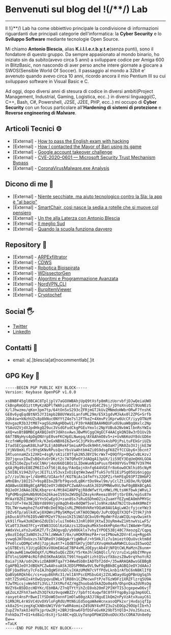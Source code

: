 # Benvenuti sul blog del !(/**/) Lab

------
Il !(/**/) Lab ha come obbiettivo principale la condivisione di informazioni riguardanti due principali categorie dell'informatica: la **Cyber Security** e lo **Sviluppo Software** mediante tecnologie Open Source.

Mi chiamo **Antonio Blescia**, alias **K.i.l.l.e.r.b.y.t.e**(senza punti), sono il fondatore di questo gruppo. Da sempre appasionato al mondo binario, ho iniziato sin da subito(avevo circa 5 anni) a sviluppare codice per Amiga 600 in BlitzBasic, non nascondo di aver perso anche intere giornate a giocare a SWOS(Sensible World Of Soccer).
Il passaggio al mondo a 32bit e' avvenuto quando avevo circa 10 anni, ricordo ancora il mio Pentium III su cui sviluppavo software in Visual Basic e C.

Ad oggi, dopo diversi anni di stesura di codice in diversi ambiti(Project Management, Industrial, Gaming, Logistica, ecc..) in diversi linguaggi(C, C++, Bash, C#, Powershell, J2SE, J2EE, PHP, ecc..) mi occupo di **Cyber Security** con un focus particolare all'**Hardening di sistemi di protezione** e **Reverse engineering di Malware**.

## Articoli Tecnici ⚙️

- \[External\] - [How to pass the English exam with hacking](https://medium.com/@antonioblescia/how-to-pass-the-english-exam-with-hacking-e3cdf9a09641)
- \[External\] - [How I contacted the Mayor of Bari using its game](https://medium.com/@antonioblescia/how-i-contacted-the-mayor-of-bari-using-its-game-9ae4ad25532d)
- \[External\] - [Google account takeover challenge](https://medium.com/@antonioblescia/google-account-takeover-challenge-3f8af5873fc9)
- \[External\] - [CVE-2020–0601 — Microsoft Security Trust Mechanism Bypass](https://medium.com/@antonioblescia/cve-2020-0601-microsoft-security-trust-mechanism-bypass-6dfaf5c9d393)
- \[External\] - [CoronaVirusMalware.exe Analysis](https://medium.com/@antonioblescia/coronavirussafetymeasures-pdf-exe-d14e977bf415)

## Dicono di me 📰

- \[External\] - [Niente secchiate, ma aiuto tecnologico contro la Sla: la app è "al bacio"](http://puglia-startapp-bari.blogautore.repubblica.it/2014/08/26/niente-secchiate-ma-aiuto-tecnologico-contro-la-sla-la-app-e-al-bacio/)
- \[External\] - [SmartChair, così nasce la sedia a rotelle che si muove col pensiero](http://puglia-startapp-bari.blogautore.repubblica.it/2014/03/04/la-sedia-a-rotelle-si-muove-col-pensiero-e-si-produce-a-bari-2/)
- \[External\] - [Un the alla Laterza con Antonio Blescia](https://www.barilive.it/news/attualita/58772/un-the-alla-laterza-con-antonio-blescia)
- \[External\] - [Il meglio Sud](https://books.google.it/books?id=U1tQCgAAQBAJ&pg=PT163&lpg=PT163&dq=antonio+blescia&source=bl&ots=Wpm-ZhJhhn&sig=ACfU3U0sp0sGSiFV_16uwD-5CtSeoML1tQ&hl=it&sa=X&ved=2ahUKEwiZyqrG8rfnAhWIMBQKHaWXDt44ChDoATAJegQIChAB#v=onepage&q=antonio%20blescia&f=false)
- \[External\] - [Quando la scuola funziona davvero](https://www.panettipitagora.gov.it/qs/index.php/blog/148-quando-la-scuola-funziona-davvero)

## Repository 🚧

- \[External\] - [ARPExfiltrator](https://github.com/nocommentlab/ARPExfiltrator)
- \[External\] - [CDWS](https://github.com/nocommentlab/CDWS)
- \[External\] - [Robotica Bioispirata](https://github.com/nocommentlab/robotica-bioispirata)
- \[External\] - [WDissectorGen](https://github.com/nocommentlab/WDissectorGen)
- \[External\] - [Algoritmi e Programmazione Avanzata](https://github.com/nocommentlab/algoritmi_e_programmazione_avanzata)
- \[External\] - [NordVPN_CLI](https://github.com/0xkillerbyte/nordvpn_cli)
- \[External\] - [BurpItemViewer](https://github.com/0xkillerbyte/burp_item_viewer)
- \[External\] - [Cryptochef](https://github.com/0xkillerbyte/cryptochef)

## Social 🖐️

- [Twitter](https://twitter.com/killerbyte123)
- [LinkedIn](https://www.linkedin.com/in/antonio-blescia-2a495a19a)

## Contatti 🤝

- email: a\[.\]blescia\[at\]nocommentlab[.]it

## GPG Key 🔑

```GPGKey
-----BEGIN PGP PUBLIC KEY BLOCK-----
Version: Keybase OpenPGP v1.0.0

xsBNBF45gl0BCAC8TpljplV7aGOXWBAhjUpQ9tXsfp8mRizUorvbfjDJwQeiaUWO
CkBnpRmGO1zttMyKzADPlfWAhiuXi4YxrjuUvydG4CZ9sj/jDYoXnsOZl9UoNEzS
X/lJhwzmo/qKo+3pm7tp/64tOn5xS293cZFRjmGTJkUvZMNmdoHWbrORwF7fnshK
GE0v6yqEqdBtNX5JY31mpb2B8UYWaSLanfoML29m/E5X1gdvMJkAx0l2ZPG+Srfb
JQk4sw+kNzhUZs8p8kNuc0NYYtZ4e7sl2FTkeZ+4XmvPz1Kprw6UcCF/iyyOTNzM
6UvgazR3b3JtM87+agSGzHAgHDbwU1/F39rHABEBAAHNQUFudG9uaW8gQmxlc2Np
YSAoU2VjdXJpdHkgQ29uc3VsdGFudCkgPGEuYmxlc2NpYUBub2NvbW1lbnRsYWIu
aXQ+wsBtBBMBCgAXBQJeOYJdAhsvAwsJBwMVCggCHgECF4AACgkQNI8w3rD1Uv2b
0Af7BNyHys4pDgONVrpE0veFKCHpELNwepq/AYAAhmO8v5+z+UvN6KoUY8dcGD6e
4czfnWKp9BzW9Tnk/K3eGxNBX6I6Zw+SC3jPk9sxMSVx4sbPOjPsLtuFEkGriUZb
IfadSECqowK88LhaP3LEjA08RekFSmiuAPOvdk9Hht/H6OaH7jMA0Zo3VJjjkE3W
jYjNV8mXLflc9YqSKNvRPusQxcYbsVaAhtbH4Zi0S9dsgFK8ZYfCCGby6+3bcnt7
SRtuonnaHZx12XH1+4sgR/sK1iC0Tfqk2N5JBYI9crWxT+Q9QfFp+0QwCvBLHzvJ
ZO7jqxuxIDwZsBQxXvOrDKzt2c7ATQReOYJdAQgA13pUX/1iS9EY3EqUeQHXLGOA
OcEZ51OeZpuTxGClNH/j4oU66D1BOz1LIDeWumN1mPsusfD498YVGvTM87V397M4
gXAjMg49zE8EZM6IIxXf56j8L6g/FAoQajnXnfq644VGEfr8o6owOCNlhi05cNyM
L5UIBLVi94ZU7ycJEITLLVS3vxIvDiEqtWe3wwd7fukS7ofE1EiPSg05Ui6niggy
p7//zolNcq+l/4bHRG/UIAarhf/KGTNiAs14fmfYsJ2QPZirhHFEqD93P7Z0HbP2
aMnEBn/10IIS7+9spBIbxZBfbf9qvodLqBKrtDo9kwl9m/yCclZtiXEOe/R/QQAR
AQABwsGEBBgBCgAPBQJeOYJdBQkPCZwAAhsuASkJEDSPMN6w9VL9wF0gBBkBCgAG
BQJeOYJdAAoJENLKbqrer4/Mt84IANPFgjR8dWfwtYLnMWi/MLtsHKfbwkjWRvLJ
TgPdMbsgbHuNb9U6Im26kaeIS93o2WVDgSZAsyknReeaz8h9fjtbrE8k/epSs87m
MYAaY8Z6I3HWjGYYnSCwEp9J+zan8Ss7sRuG5DhmO2ixZuamYfEZymEAOmhPMYGc
DszlUf+74e3E2BbYd899VjgVAqQh4bx0dQWf5velJo9hkz8Ad7NJItbvA4K0MmIY
TDLTWrnwmpheZfoXFHBcDeE9Qp1sRLZM0b0VkReYOQaK8AU1AgLwW2cfyjceYWz3
j0Zv6Tp/aGlkdCwj8XQWniPBySKMqvCsKTAOO3WpO/JuPcQQgQ7X3Qf+It9k7jh9
pkDucAtFhf6IO5vW0YM2eY79zoo1kI51NGlQCbvU9rMgdWrFdzaWIQLnqvOwimth
yk91lfkw43oNIWnGZdUIblvluiTm04s3JnRl09XjKtwI3UyRm4wZ1HtnwVsLwF5/
VCa0T3JkmO7FCy+VEW83IGGl6zGAzzs12DaqkuMkk5e4kHPq4erRulIWAeW+fbRa
AWdxVxLaYo2u4SKZT/TcZAOgvqD/yb0OGklx7vhyIYPOE53Bj48C7XeozgZ/Cqpq
y8ozEIdgC3aNOVJsJ7klzWWwk7/0x/uHOKR9mzPA+rseIPNowk2DVr4lxq+Rgp4h
yvwq6JH7OxUxzs7ATQReOYJdAQgArYigWBuF/+h5HkJlz7u1mieztOQuUvcktm8d
fPe0lcuQDMpCvRdj7zpjAu4t7+iQdBTGH7yjD8fzXVvqHmXwARWHILGuuIE5woQZ
w1GTBEstLY1UjgGBIKxV8UmEAGaE7BP4xMLzDEpycAb4VjNFQtCWLMaMznZ6unm+
glWxawHE1mwOmOqXf/LMHa5uQEcZDX/Y5rKmJhlkQAQlcl/V/zruIxLp6bIYMnye
8TVlniS6MP4cRGfdhO3KReASKULT99lYeqaOtizhtQSvzfX8ozsZ0w9rqYhoYcR2
Baia7jXA/odn2KvizDAB0RTqa7Y34WwdSbBnIADTbT2dd+/35wARAQABwsGEBBgB
CgAPBQJeOYJdBQkPCZwAAhsuASkJEDSPMN6w9VL9wF0gBBkBCgAGBQJeOYJdAAoJ
EOFjQad9aty7cFoIAJhQgWSVsGDlvJXAzUMdN7cVffPdvLknb1rAfbC6nN8KlIfQ
QaBVp6RQkh6c/cs+uqu86hRc31/mlIAYPscEMSbuG4j2ZXLWOaydGgQPBnUgSq3h
n0t7Z5sHGIx4tOwQzpqvuDWLvT1R88n1CZMecwxFtP/eTGzW9Fz1XRZFlzrq5U9A
TJwTMicsjvWehO7i3VLL7JXtMuf4Z/HgZhoobab5kAZQo0q49/OhpnQkaZdVRsOg
NVZY6xB5DDzcHDYKc/EbHBA/Z7nQTYtYihZcE0xb20mF2PINYTIS3cgepewO6vjT
qEZoLXZFhX7aehZh3Q7kXz9vqoWBZZr/7pbftC4uqwf8C0fFFYqpByzqp3mp6UCL
raxyet4nsPrBweIlYSDoWO3xnnF1mOlw80gzA3JlNguE1kQm2nPyVzAtvXuayC61
S1RNJRL4rASVC4UvOXVloFgRdU/MtN6iEdSoqaWAeWcnxasoQPkzxrjHvdajqfIp
xk8a2S+czegXqCkN0nUW1YVdrYw0R4omixZ45UNY4xMfZ3u2sEOGp29OUplIb+hJ
ZupZ7m7akOJ4UTkjprUw2Rj+2BRJtBnw6FDfDSFeGvKK29bT5YQlD+JVoJ5XuzxL
FnhkDaJT+O1+kd8a1r8sXjrSz48C+qQLUyTonpOPbW1D0voDUcX5cCORA7Un8e0y
Ew==
=TaLK
-----END PGP PUBLIC KEY BLOCK-----
```
